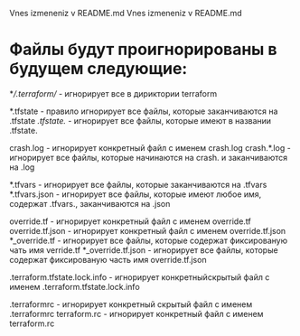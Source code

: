 Vnes izmeneniz v README.md
Vnes izmeneniz v README.md


# Файлы будут проигнорированы в будущем следующие:





**/.terraform/* - игнорирует все в дириктории terraform


*.tfstate - правило игнорирует все файлы, которые заканчиваются на .tfstate
*.tfstate.* - игнорирует все файлы, которые имеют в названии .tfstate.


crash.log - игнорирует конкретный файл с именем crash.log
crash.*.log - игнорирует все файлы, которые начинаются на crash. и заканчиваются на .log 


*.tfvars - игнорирует все файлы, которые заканчиваются на .tfvars
*.tfvars.json - игнорирует все файлы, которые имеют любое имя, содержат .tfvars., заканчиваются на .json


override.tf - игнорирует конкретный файл с именем override.tf 
override.tf.json - игнорирует конкретный файл с именем override.tf.json 
*_override.tf - игнорирует все файлы, которые содержат фиксированую чать имя verride.tf 
*_override.tf.json - игнорирует все файлы, которые содержат фиксированую часть имя override.tf.json


.terraform.tfstate.lock.info - игнорирует конкретныйскрытый файл с именем .terraform.tfstate.lock.info 


.terraformrc - игнорирует конкретный скрытый файл с именем .terraformrc
terraform.rс - игнорирует конкретный файл с именем terraform.rс
